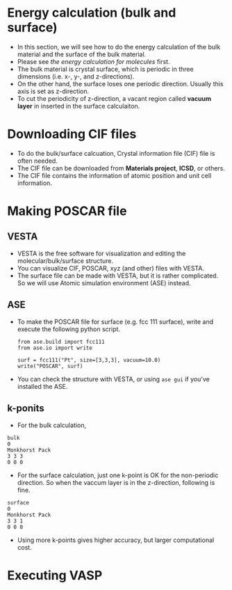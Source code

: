 # Energy calculation (bulk and surface)
* In this section, we will see how to do the energy calculation of the bulk material and the surface of the bulk material.
* Please see *the energy calculation for molecules* first.
* The bulk material is crystal surface, which is periodic in three dimensions (i.e. x-, y-, and z-directions).
* On the other hand, the surface loses one periodic direction. Usually this axis is set as z-direction.
* To cut the periodicity of z-direction, a vacant region called **vacuum layer** in inserted in the surface calculaiton.

# Downloading CIF files
* To do the bulk/surface calcuation, Crystal information file (CIF) file is often needed.
* The CIF file can be downloaded from **Materials project**, **ICSD**, or others.
* The CIF file contains the information of atomic position and unit cell information.

# Making POSCAR file
## VESTA
* VESTA is the free software for visualization and editing the molecular/bulk/surface structure.
* You can visualize CIF, POSCAR, xyz (and other) files with VESTA.
* The surface file can be made with VESTA, but it is rather complicated. So we will use Atomic simulation environment (ASE) instead.

## ASE
* To make the POSCAR file for surface (e.g. fcc 111 surface), write and execute the following python script.
    ```python{cmd}
    from ase.build import fcc111
    from ase.io import write

    surf = fcc111("Pt", size=[3,3,3], vacuum=10.0)
    write("POSCAR", surf)
    ```
* You can check the structure with VESTA, or using `ase gui` if you've installed the ASE.

## k-ponits
* For the bulk calculation,
```
bulk
0
Monkhorst Pack
3 3 3
0 0 0
```
* For the surface calculation, just one k-point is OK for the non-periodic direction. So when the vaccum layer is in the z-direction, following is fine.
```
surface
0
Monkhorst Pack
3 3 1
0 0 0
```
* Using more k-points gives higher accuracy, but larger computational cost.

# Executing VASP
